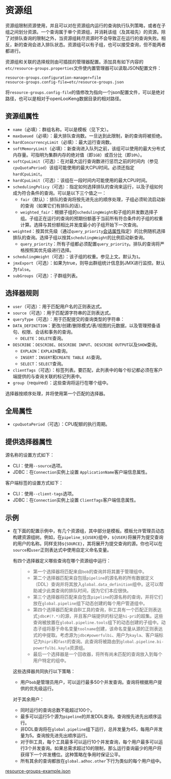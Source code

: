
# 资源组

资源组限制资源使用，并且可以对在资源组内运行的查询执行队列策略，或者在子组之间划分资源。一个查询属于单个资源组，并消耗该组（及其祖先）的资源。除了对排队查询的限制之外，当资源组耗尽资源时不会导致正在运行的查询失败。相反，新的查询会进入排队状态。资源组可以有子组，也可以接受查询，但不能两者都进行。

资源组和关联的选择规则由可插拔的管理器配置。添加具有如下内容的`etc/resource-groups.properties`文件使内置管理器可以读取JSON配置文件：

``` properties
resource-groups.configuration-manager=file
resource-groups.config-file=etc/resource-groups.json
```

将`resource-groups.config-file`的值修改为指向一个json配置文件，可以是绝对路径，也可以是相对于openLooKeng数据目录的相对路径。

## 资源组属性

- `name`（必填）：群组名称。可以是模板（见下文）。
- `maxQueued`（必填）：最大排队查询数。一旦达到此限制，新的查询将被拒绝。
- `hardConcurrencyLimit`（必填）：最大运行查询数。
- `softMemoryLimit`（必填）：新查询进入队列之前，该组可以使用的最大分布式内存量。可指明为集群内存的绝对值（即`1GB`）或百分比（即`10%`）。
- `softCpuLimit`（可选）：在对最大运行查询数进行惩罚之前的时间内（参见`cpuQuotaPeriod`）该组可能使用的最大CPU时间。必须还指定`hardCpuLimit`。
- `hardCpuLimit`（可选）：该组在一段时间内可能使用的最大CPU时间。
- `schedulingPolicy`（可选）：指定如何选择排队的查询来运行，以及子组如何成为符合条件的查询。可以是以下三个值之一：
  - `fair`（默认）：排队的查询将按先进先出的顺序处理，子组必须轮流启动新的查询（如果它们有排队的话）。
  - `weighted_fair`：根据子组的`schedulingWeight`和子组的并发数选择子组。子组正在运行的查询的预期份额基于当前所有符合条件的子组的权重计算。选择与其份额相比并发度最小的子组开始下一次查询。
- `weighted`：按其优先级（通过`query_priority`[会话属性](../sql/set-session.html)指定）的比例随机选择排队的查询。选择子组以按其`schedulingWeight`的比例启动新查询。
  - `query_priority`：所有子组都必须配置`query_priority`。排队的查询将严格按照其优先级进行选择。
- `schedulingWeight`（可选）：该子组的权重。参见上文。默认为`1`。
- `jmxExport`（可选）：如果为true，则导出群组统计信息到JMX进行监控。默认为`false`。
- `subGroups`（可选）：子群组列表。

## 选择器规则

- `user`（可选）：用于匹配用户名的正则表达式。
- `source`（可选）：用于匹配源字符串的正则表达式。
- `queryType`（可选）：用于匹配提交的查询类型的字符串：
- `DATA_DEFINITION`：更改/创建/删除模式/表/视图的元数据，以及管理预备语句、权限、会话和事务的查询。
  - `DELETE`：`DELETE`查询。
- `DESCRIBE`：`DESCRIBE`、`DESCRIBE INPUT`、`DESCRIBE OUTPUT`以及`SHOW`查询。
  - `EXPLAIN`：`EXPLAIN`查询。
  - `INSERT`：`INSERT`和`CREATE TABLE AS`查询。
  - `SELECT`：`SELECT`查询。
- `clientTags`（可选）：标签列表。要匹配，此列表中的每个标记都必须在客户端提供的与查询关联的标记列表中。
- `group`（required）：这些查询将运行在哪个组中。

选择器按顺序处理，并将使用第一个匹配的选择器。

## 全局属性

- `cpuQuotaPeriod`（可选）：CPU配额的执行周期。

## 提供选择器属性

源名称的设置方式如下：

- CLI：使用`--source`选项。
- JDBC：在`Connection`实例上设置 `ApplicationName`客户端信息属性。

客户端标签的设置方式如下：

- CLI：使用`--client-tags`选项。
- JDBC：在`Connection`实例上设置 `ClientTags`客户端信息属性。

## 示例

- 在下面的配置示例中，有几个资源组，其中部分是模板。模板允许管理员动态构建资源组树。例如，在`pipeline_${USER}`组中，`${USER}`将展开为提交查询的用户的名称。同样支持`${SOURCE}`，其将展开为提交查询的源。你也可以在`source`和`user`正则表达式中使用自定义命名变量。
  
  有四个选择器定义哪些查询在哪个资源组中运行：
  
  > - 第一个选择器将匹配来自`bob`的查询并将其置于管理组中。
  > - 第二个选择器匹配来自包括`pipeline`的源名称的所有数据定义（DDL）查询并将其放入`global.data_definition`组中。这可以帮助减少此类查询的排队时间，因为它们本应很快。
  > - 第三个选择器将匹配来自包含`pipeline`的源名称的查询，并将它们放在`global.pipeline`组下动态创建的每个用户管道组中。
  > - 第四个选择器匹配来自BI工具的查询，BI工具有一个匹配正则表达式`jdbc#(?.*)`的源，并且客户端提供的标记是`hi-pri`的超集。这些查询被放置在`global.pipeline.tools`组下的动态创建的子组中。动态子组将基于命名变量`toolname`创建，该命名变量从源的正则表达式的中提取。考虑源为`jdbc#powerfulbi`、用户为`kayla`、客户端标记为`hipri`和`fast`的查询。此查询将被路由到`global.pipeline.bi-powerfulbi.kayla`资源组。
  > - 最后一个选择器是一个回收器，将所有尚未匹配的查询放入到每个用户特定的组中。
  
  这些选择器共同执行以下策略：
  
  - 用户`bob`是管理员用户，可以运行最多50个并发查询。查询将根据用户提供的优先级运行。
  
  对于其余用户：
  
  - 同时运行的查询总数不能超过100个。
  - 最多可以运行5个源为`pipeline`的并发DDL查询。查询按先进先出顺序运行。
  - 非DDL查询将在`global.pipeline`组下运行，总并发量为45，每用户并发量为5。查询按先进先出顺序运行。
  - 对于BI工具，每个工具最多可以运行10个并发查询，每个用户最多可以运行3个并发查询。如果总需求超过10的限制，那么运行查询最少的用户将获得下一个并发槽位。这种策略在争用时保证公平。
  - 所有其余的查询都放在`global.adhoc.other`下行为类似的每个用户组中。

[resource-groups-example.json](resource-groups-example.json)